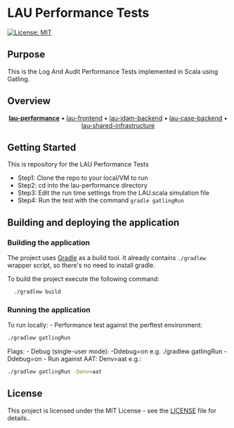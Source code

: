 # LAU Performance Tests

 [![License: MIT](https://img.shields.io/badge/License-MIT-yellow.svg)](https://opensource.org/licenses/MIT)

 ## Purpose

 This is the Log And Audit Performance Tests implemented in Scala using Gatling.

 ## Overview

 <p align="center">
 <b><a href="https://github.com/hmcts/lau-performance">lau-performance</a></b> • <a href="https://github.com/hmcts/lau-frontend">lau-frontend</a> • <a href="https://github.com/hmcts/lau-idam-backend">lau-idam-backend</a> • <a href="https://github.com/hmcts/lau-case-backend">lau-case-backend</a> • <a href="https://github.com/hmcts/lau-shared-infrastructure">lau-shared-infrastructure</a>
 </p>

 ## Getting Started

 This is repository for the LAU Performance Tests
 - Step1: Clone the repo to your local/VM to run
 - Step2: cd into the lau-performance directory
 - Step3: Edit the run time settings from the LAU.scala simulation file
 - Step4: Run the test with the command `gradle gatlingRun`               
 
 ## Building and deploying the application

 ### Building the application

 The project uses [Gradle](https://gradle.org) as a build tool. It already contains
 `./gradlew` wrapper script, so there's no need to install gradle.

 To build the project execute the following command:
 ```bash
   ./gradlew build
 ```

 ### Running the application

 To run locally: - Performance test against the perftest environment: 

 ```bash
 ./gradlew gatlingRun
 ```

 Flags: - Debug (single-user mode): -Ddebug=on e.g. ./gradlew gatlingRun -Ddebug=on - Run against AAT: Denv=aat e.g.:
 ```bash
 ./gradlew gatlingRun -Denv=aat
 ```

 ## License

 This project is licensed under the MIT License - see the [LICENSE](LICENSE) file for details..
